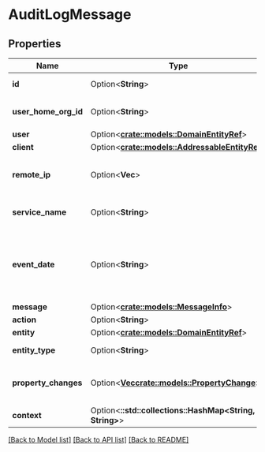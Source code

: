 # AuditLogMessage

## Properties

Name | Type | Description | Notes
------------ | ------------- | ------------- | -------------
**id** | Option<**String**> | Id of the audit message. | [optional]
**user_home_org_id** | Option<**String**> | Home Organization Id associated with this audit message. | [optional]
**user** | Option<[**crate::models::DomainEntityRef**](DomainEntityRef.md)> |  | [optional]
**client** | Option<[**crate::models::AddressableEntityRef**](AddressableEntityRef.md)> |  | [optional]
**remote_ip** | Option<**Vec<String>**> | List of IP addresses of systems that originated or handled the request. | [optional]
**service_name** | Option<**String**> | Name of the service that logged this audit message. | [optional]
**event_date** | Option<**String**> | Date and time of when the audit message was logged. Date time is represented as an ISO-8601 string. For example: yyyy-MM-ddTHH:mm:ss[.mmm]Z | [optional]
**message** | Option<[**crate::models::MessageInfo**](MessageInfo.md)> |  | [optional]
**action** | Option<**String**> | Action that took place. | [optional]
**entity** | Option<[**crate::models::DomainEntityRef**](DomainEntityRef.md)> |  | [optional]
**entity_type** | Option<**String**> | Type of the entity that was impacted. | [optional]
**property_changes** | Option<[**Vec<crate::models::PropertyChange>**](PropertyChange.md)> | List of properties that were changed and changes made to those properties. | [optional]
**context** | Option<**::std::collections::HashMap<String, String>**> | Additional context for this message. | [optional]

[[Back to Model list]](../README.md#documentation-for-models) [[Back to API list]](../README.md#documentation-for-api-endpoints) [[Back to README]](../README.md)


